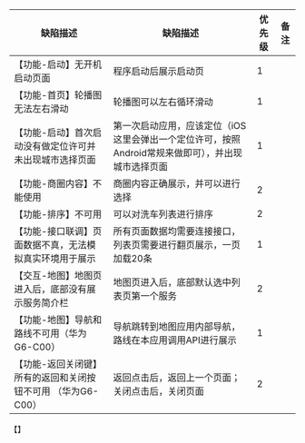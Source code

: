 缺陷描述     | 缺陷描述      | 优先级        | 备注
------------ | ------------- | ------------- | ------------- 
【功能-启动】无开机启动页面 | 程序启动后展示启动页 | 1 |
【功能-首页】轮播图无法左右滑动 | 轮播图可以左右循环滑动 | 1 |
【功能-启动】首次启动没有做定位许可并未出现城市选择页面 | 第一次启动应用，应该定位（iOS这里会弹出一个定位许可，按照Android常规来做即可），并出现城市选择页面 | 1 |
【功能-商圈内容】不能使用 | 商圈内容正确展示，并可以进行选择 | 2 |
【功能-排序】不可用 | 可以对洗车列表进行排序 | 2 |
【功能-接口联调】页面数据不真，无法模拟真实环境用于展示 | 所有页面数据均需要连接接口，列表页需要进行翻页展示，一页加载20条 | 1 |
【交互-地图】地图页进入后，底部没有展示服务简介栏 | 地图页进入后，底部默认选中列表页第一个服务 | 2 |
【功能-地图】导航和路线不可用（华为G6-C00） | 导航跳转到地图应用内部导航，路线在本应用调用API进行展示 | 1 |
【功能-返回关闭键】所有的返回和关闭按钮不可用 （华为G6-C00）| 返回点击后，返回上一个页面；关闭点击后，关闭页面 | 2 |
【】
